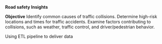 **Road safety Insights**

**Objective**
Identify common causes of traffic collisions.
Determine high-risk locations and times for traffic accidents.
Examine factors contributing to collisions, such as weather, traffic control, and driver/pedestrian behavior.

Using ETL pipeline to deliver data


